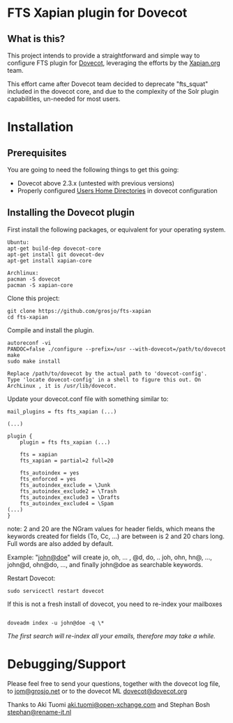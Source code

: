 FTS Xapian plugin for Dovecot
=============================

What is this?
-------------

This project intends to provide a straightforward and simple way to configure FTS plugin for [Dovecot](https://github.com/dovecot/), leveraging the efforts by the [Xapian.org](https://xapian.org/) team.

This effort came after Dovecot team decided to deprecate "fts_squat" included in the dovecot core, and due to the complexity of the Solr plugin capabilitles, un-needed for most users.


Installation
============

Prerequisites
-------------

You are going to need the following things to get this going:

* Dovecot above 2.3.x (untested with previous versions)
* Properly configured [Users Home Directories](https://wiki.dovecot.org/VirtualUsers/Home) in dovecot configuration



Installing the Dovecot plugin
-----------------------------

First install the following packages, or equivalent for your operating system. 

```
Ubuntu:
apt-get build-dep dovecot-core
apt-get install git dovecot-dev
apt-get install xapian-core

Archlinux:
pacman -S dovecot
pacman -S xapian-core
```

Clone this project:

```
git clone https://github.com/grosjo/fts-xapian
cd fts-xapian
```

Compile and install the plugin. 

```
autoreconf -vi
PANDOC=false ./configure --prefix=/usr --with-dovecot=/path/to/dovecot
make
sudo make install

Replace /path/to/dovecot by the actual path to 'dovecot-config'.
Type 'locate dovecot-config' in a shell to figure this out. On ArchLinux , it is /usr/lib/dovecot. 
```

Update your dovecot.conf file with something similar to:
```
mail_plugins = fts fts_xapian (...)

(...)

plugin {
	plugin = fts fts_xapian (...)

	fts = xapian
	fts_xapian = partial=2 full=20

	fts_autoindex = yes
	fts_enforced = yes
	fts_autoindex_exclude = \Junk
  	fts_autoindex_exclude2 = \Trash
	fts_autoindex_exclude3 = \Drafts
	fts_autoindex_exclude4 = \Spam
(...)
}
```
note: 2 and 20 are the NGram values for header fields, which means the keywords created for fields (To, Cc, ...) are between is 2 and 20 chars long. Full words are also added by default.

Example: "<john@doe>" will create jo, oh, ... , @d, do, .. joh, ohn, hn@, ..., john@d, ohn@do, ..., and finally john@doe as searchable keywords.


Restart Dovecot:

```
sudo servicectl restart dovecot
```


If this is not a fresh install of dovecot, you need to re-index your mailboxes

```

doveadm index -u john@doe -q \*

```

*The first search will re-index all your emails, therefore may take a while.*



Debugging/Support
=================

Please feel free to send your questions, together with the dovecot log file, to jom@grosjo.net or to the dovecot ML dovecot@dovecot.org

Thanks to Aki Tuomi <aki.tuomi@open-xchange.com> and Stephan Bosh <stephan@rename-it.nl>

